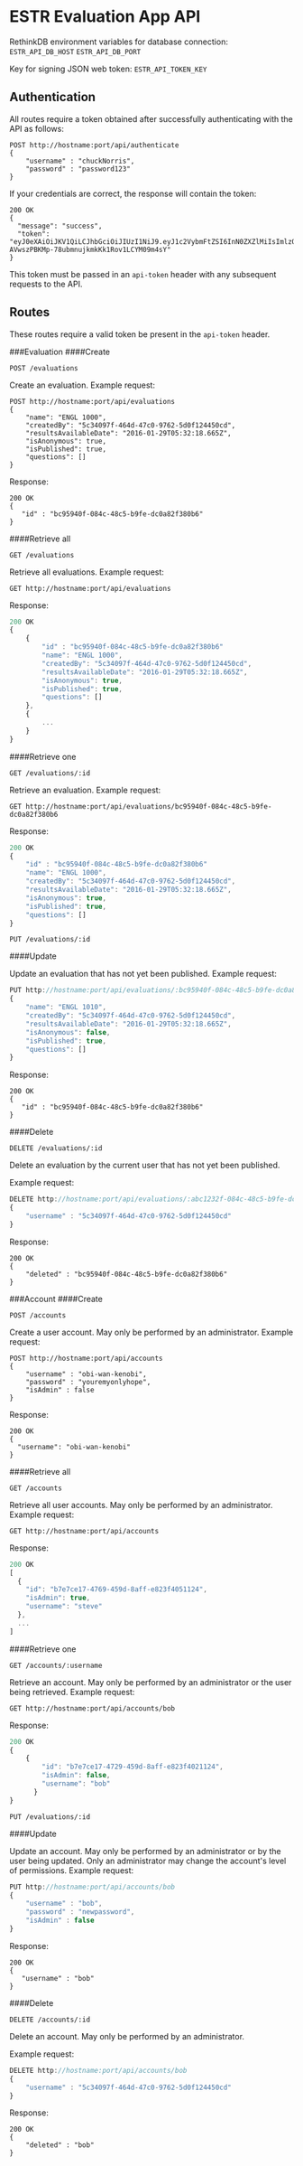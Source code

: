# ESTR Evaluation App API

RethinkDB environment variables for database connection:
``ESTR_API_DB_HOST``
``ESTR_API_DB_PORT``

Key for signing JSON web token: 
``ESTR_API_TOKEN_KEY``

## Authentication

All routes require a token obtained after successfully authenticating with the API as follows:
 
```
POST http://hostname:port/api/authenticate
{
	"username" : "chuckNorris",
	"password" : "password123"
} 
```

If your credentials are correct, the response will contain the token:

```
200 OK
{
  "message": "success",
  "token": "eyJ0eXAiOiJKV1QiLCJhbGciOiJIUzI1NiJ9.eyJ1c2VybmFtZSI6InN0ZXZlMiIsImlzQWRtaW4iOmZhbHNlLCJpYXQiOjE0NTQ2NDgwNzgsImV4cCI6MTQ1NDY5MTI3OH0.02e-AVwszPBKMp-78ubmnujkmkKk1Rov1LCYM09m4sY"
}
```

This token must be passed in an `api-token` header with any subsequent requests to the API.

## Routes

These routes require a valid token be present in the `api-token` header.

###Evaluation
####Create

`POST /evaluations`

Create an evaluation. 
Example request:

```
POST http://hostname:port/api/evaluations
{
	"name": "ENGL 1000",
	"createdBy": "5c34097f-464d-47c0-9762-5d0f124450cd",
	"resultsAvailableDate": "2016-01-29T05:32:18.665Z",
	"isAnonymous": true,
	"isPublished": true,
	"questions": []
}
```

Response: 

```
200 OK
{
   "id" : "bc95940f-084c-48c5-b9fe-dc0a82f380b6" 
}
```

####Retrieve all

`GET /evaluations`

Retrieve all evaluations. 
Example request:

```
GET http://hostname:port/api/evaluations
```

Response:

```javascript
200 OK
{
    {
		"id" : "bc95940f-084c-48c5-b9fe-dc0a82f380b6"
		"name": "ENGL 1000",
		"createdBy": "5c34097f-464d-47c0-9762-5d0f124450cd",
		"resultsAvailableDate": "2016-01-29T05:32:18.665Z",
		"isAnonymous": true,
		"isPublished": true,
		"questions": []
	},
	{
		...
	}
}
 ```

####Retrieve one 

`GET /evaluations/:id`

Retrieve an evaluation. 
Example request:

```
GET http://hostname:port/api/evaluations/bc95940f-084c-48c5-b9fe-dc0a82f380b6
```

Response:

```javascript
200 OK
{
	"id" : "bc95940f-084c-48c5-b9fe-dc0a82f380b6"
	"name": "ENGL 1000",
	"createdBy": "5c34097f-464d-47c0-9762-5d0f124450cd",
	"resultsAvailableDate": "2016-01-29T05:32:18.665Z",
	"isAnonymous": true,
	"isPublished": true,
	"questions": []
}
 ```

`PUT /evaluations/:id`

####Update

Update an evaluation that has not yet been published. 
Example request:

```javascript
PUT http://hostname:port/api/evaluations/:bc95940f-084c-48c5-b9fe-dc0a82f380b6
{
	"name": "ENGL 1010",
	"createdBy": "5c34097f-464d-47c0-9762-5d0f124450cd",
	"resultsAvailableDate": "2016-01-29T05:32:18.665Z",
	"isAnonymous": false,
	"isPublished": true,
	"questions": []
}
```

Response:

```
200 OK
{
   "id" : "bc95940f-084c-48c5-b9fe-dc0a82f380b6" 
}
```

####Delete

`DELETE /evaluations/:id`

Delete an evaluation by the current user that has not yet been published.

Example request:

```javascript
DELETE http://hostname:port/api/evaluations/:abc1232f-084c-48c5-b9fe-dc0a82f380b6
{
	"username" : "5c34097f-464d-47c0-9762-5d0f124450cd"
}
```

Response:

```
200 OK
{
	"deleted" : "bc95940f-084c-48c5-b9fe-dc0a82f380b6"
}
```

###Account
####Create

`POST /accounts`

Create a user account. May only be performed by an administrator.
Example request:

```
POST http://hostname:port/api/accounts
{
    "username" : "obi-wan-kenobi",
    "password" : "youremyonlyhope",
    "isAdmin" : false
}
```

Response: 

```
200 OK
{
  "username": "obi-wan-kenobi"
}
```

####Retrieve all

`GET /accounts`

Retrieve all user accounts. May only be performed by an administrator. 
Example request:

```
GET http://hostname:port/api/accounts
```

Response:

```javascript
200 OK
[
  {
    "id": "b7e7ce17-4769-459d-8aff-e823f4051124",
    "isAdmin": true,
    "username": "steve"
  },
  ...
]
 ```

####Retrieve one 

`GET /accounts/:username`

Retrieve an account. May only be performed by an administrator or the user being retrieved.
Example request:

```
GET http://hostname:port/api/accounts/bob
```

Response:

```javascript
200 OK
{
	{
        "id": "b7e7ce17-4729-459d-8aff-e823f4021124",
        "isAdmin": false,
        "username": "bob"
      }
}
 ```

`PUT /evaluations/:id`

####Update

Update an account. May only be performed by an administrator or by the user being updated. Only an administrator may change the account's level of permissions.
Example request:

```javascript
PUT http://hostname:port/api/accounts/bob
{
    "username" : "bob",
    "password" : "newpassword",
    "isAdmin" : false
}
```

Response:

```
200 OK
{
   "username" : "bob" 
}
```

####Delete

`DELETE /accounts/:id`

Delete an account. May only be performed by an administrator.

Example request:

```javascript
DELETE http://hostname:port/api/accounts/bob
{
	"username" : "5c34097f-464d-47c0-9762-5d0f124450cd"
}
```

Response:

```
200 OK
{
	"deleted" : "bob"
}
```
